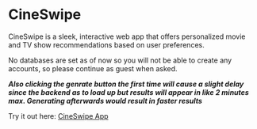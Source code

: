 # CineSwipe
CineSwipe is a sleek, interactive web app that offers personalized movie and TV show recommendations based on user preferences. 

No databases are set as of now so you will not be able to create any accounts, so please continue as guest when asked. 

***Also clicking the genrate button the first time will cause a slight delay since the backend as to load up but results will appear in like 2 minutes max. Generating afterwards would result in faster results***





Try it out here: [CineSwipe App](https://cine-swipe-alphins-projects-bd2e9cb2.vercel.app)

